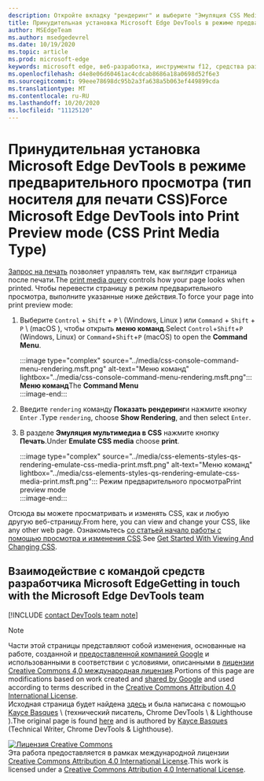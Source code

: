 ```yaml
---
description: Откройте вкладку "рендеринг" и выберите "Эмуляция CSS Media" > "Печать".
title: Принудительная установка Microsoft Edge DevTools в режиме предварительного просмотра (тип носителя для печати CSS)
author: MSEdgeTeam
ms.author: msedgedevrel
ms.date: 10/19/2020
ms.topic: article
ms.prod: microsoft-edge
keywords: microsoft edge, веб-разработка, инструменты f12, средства разработчика
ms.openlocfilehash: d4e8e06d60461ac4cdcab8686a18a0698d52f6e3
ms.sourcegitcommit: 99eee78698dc95b2a3fa638a5b063ef449899cda
ms.translationtype: MT
ms.contentlocale: ru-RU
ms.lasthandoff: 10/20/2020
ms.locfileid: "11125120"
---
```

<!-- Copyright Kayce Basques 

   Licensed under the Apache License, Version 2.0 (the "License");
   you may not use this file except in compliance with the License.
   You may obtain a copy of the License at

       https://www.apache.org/licenses/LICENSE-2.0

   Unless required by applicable law or agreed to in writing, software
   distributed under the License is distributed on an "AS IS" BASIS,
   WITHOUT WARRANTIES OR CONDITIONS OF ANY KIND, either express or implied.
   See the License for the specific language governing permissions and
   limitations under the License.  -->

# <span data-ttu-id="3d161-104">Принудительная установка Microsoft Edge DevTools в режиме предварительного просмотра (тип носителя для печати CSS)</span><span class="sxs-lookup"><span data-stu-id="3d161-104">Force Microsoft Edge DevTools into Print Preview mode (CSS Print Media Type)</span></span>  

<span data-ttu-id="3d161-105">[Запрос на печать][MDNUsingMediaQueries] позволяет управлять тем, как выглядит страница после печати.</span><span class="sxs-lookup"><span data-stu-id="3d161-105">The [print media query][MDNUsingMediaQueries] controls how your page looks when printed.</span></span>  <span data-ttu-id="3d161-106">Чтобы перевести страницу в режим предварительного просмотра, выполните указанные ниже действия.</span><span class="sxs-lookup"><span data-stu-id="3d161-106">To force your page into print preview mode:</span></span>  

1.  <span data-ttu-id="3d161-107">Выберите `Control` + `Shift` + `P` \ (Windows, Linux \) или `Command` + `Shift` + `P` \ (macOS \), чтобы открыть **меню команд**.</span><span class="sxs-lookup"><span data-stu-id="3d161-107">Select `Control`+`Shift`+`P` \(Windows, Linux\) or `Command`+`Shift`+`P` \(macOS\) to open the **Command Menu**.</span></span>  
    
    :::image type="complex" source="../media/css-console-command-menu-rendering.msft.png" alt-text="Меню команд" lightbox="../media/css-console-command-menu-rendering.msft.png":::
       <span data-ttu-id="3d161-109">**Меню команд**</span><span class="sxs-lookup"><span data-stu-id="3d161-109">The **Command Menu**</span></span>  
    :::image-end:::  
    
1.  <span data-ttu-id="3d161-110">Введите `rendering` команду **Показать рендеринг**и нажмите кнопку `Enter` .</span><span class="sxs-lookup"><span data-stu-id="3d161-110">Type `rendering`, choose **Show Rendering**, and then select `Enter`.</span></span>  
1.  <span data-ttu-id="3d161-111">В разделе **Эмуляция мультимедиа в CSS** нажмите кнопку **Печать**.</span><span class="sxs-lookup"><span data-stu-id="3d161-111">Under **Emulate CSS media** choose **print**.</span></span>  
    
    :::image type="complex" source="../media/css-elements-styles-qs-rendering-emulate-css-media-print.msft.png" alt-text="Меню команд" lightbox="../media/css-elements-styles-qs-rendering-emulate-css-media-print.msft.png":::
       <span data-ttu-id="3d161-113">Режим предварительного просмотра</span><span class="sxs-lookup"><span data-stu-id="3d161-113">Print preview mode</span></span>  
    :::image-end:::  
    
<span data-ttu-id="3d161-114">Отсюда вы можете просматривать и изменять CSS, как и любую другую веб-страницу.</span><span class="sxs-lookup"><span data-stu-id="3d161-114">From here, you can view and change your CSS, like any other web page.</span></span>  <span data-ttu-id="3d161-115">Ознакомьтесь [со статьей начало работы с помощью просмотра и изменения CSS][DevToolsCSSGetStarted].</span><span class="sxs-lookup"><span data-stu-id="3d161-115">See [Get Started With Viewing And Changing CSS][DevToolsCSSGetStarted].</span></span>  

## <span data-ttu-id="3d161-116">Взаимодействие с командой средств разработчика Microsoft Edge</span><span class="sxs-lookup"><span data-stu-id="3d161-116">Getting in touch with the Microsoft Edge DevTools team</span></span>  

[!INCLUDE [contact DevTools team note](../includes/contact-devtools-team-note.md)]  

<!-- links -->  

[MicrosoftEdgeDevTools]: ../../devtools-guide-chromium.md "Инструменты разработчика Microsoft EDGE (Chromium) | Документы Microsoft"  
[DevToolsCSSGetStarted]: ./index.md "Начало просмотра и изменения CSS | Документы Microsoft"  

[MDNUsingMediaQueries]: https://developer.mozilla.org/docs/Web/CSS/Media_Queries/Using_media_queries "Использование мультимедийных запросов | MDN"  

> [!NOTE]
> <span data-ttu-id="3d161-120">Части этой страницы представляют собой изменения, основанные на работе, созданной и [предоставленной компанией Google][GoogleSitePolicies] и использованными в соответствии с условиями, описанными в [лицензии Creative Commons 4,0 международная лицензия][CCA4IL].</span><span class="sxs-lookup"><span data-stu-id="3d161-120">Portions of this page are modifications based on work created and [shared by Google][GoogleSitePolicies] and used according to terms described in the [Creative Commons Attribution 4.0 International License][CCA4IL].</span></span>  
> <span data-ttu-id="3d161-121">Исходная страница будет найдена [здесь](https://developers.google.com/web/tools/chrome-devtools/css/print-preview) и была написана с помощью [Kayce Basques][KayceBasques] \ (технический писатель, Chrome DevTools \ & Lighthouse \).</span><span class="sxs-lookup"><span data-stu-id="3d161-121">The original page is found [here](https://developers.google.com/web/tools/chrome-devtools/css/print-preview) and is authored by [Kayce Basques][KayceBasques] \(Technical Writer, Chrome DevTools \& Lighthouse\).</span></span>  

[![Лицензия Creative Commons][CCby4Image]][CCA4IL]  
<span data-ttu-id="3d161-123">Эта работа предоставляется в рамках международной лицензии [Creative Commons Attribution 4.0 International License][CCA4IL].</span><span class="sxs-lookup"><span data-stu-id="3d161-123">This work is licensed under a [Creative Commons Attribution 4.0 International License][CCA4IL].</span></span>  

[CCA4IL]: https://creativecommons.org/licenses/by/4.0  
[CCby4Image]: https://i.creativecommons.org/l/by/4.0/88x31.png  
[GoogleSitePolicies]: https://developers.google.com/terms/site-policies  
[KayceBasques]: https://developers.google.com/web/resources/contributors/kaycebasques  
